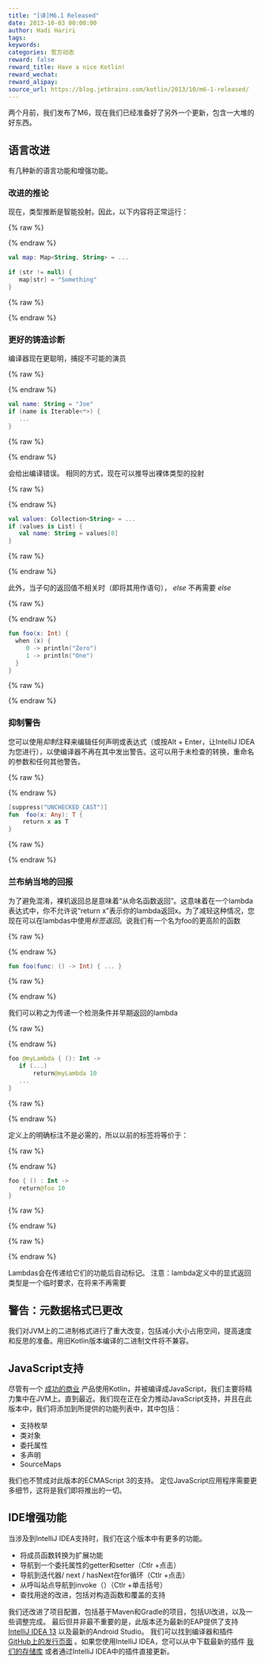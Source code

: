 ```yaml
---
title: "[译]M6.1 Released"
date: 2013-10-03 00:00:00
author: Hadi Hariri
tags:
keywords:
categories: 官方动态
reward: false
reward_title: Have a nice Kotlin!
reward_wechat:
reward_alipay:
source_url: https://blog.jetbrains.com/kotlin/2013/10/m6-1-released/
---
```


两个月前，我们发布了M6，现在我们已经准备好了另外一个更新，包含一大堆的好东西。<span id =“more-1299”> </span>
## 语言改进

有几种新的语言功能和增强功能。
### 改进的推论

现在，类型推断是智能投射。因此，以下内容将正常运行：

{% raw %}
<p></p>
{% endraw %}

```kotlin
val map: Map<String, String> = ...
 
if (str != null) {
   map[str] = "Something"
}
```

{% raw %}
<p></p>
{% endraw %}

### 更好的铸造诊断

编译器现在更聪明，捕捉不可能的演员

{% raw %}
<p></p>
{% endraw %}

```kotlin
val name: String = "Joe"
if (name is Iterable<*>) {
   ...
}
```

{% raw %}
<p></p>
{% endraw %}

会给出编译错误。
相同的方式，现在可以推导出裸体类型的投射

{% raw %}
<p></p>
{% endraw %}

```kotlin
val values: Collection<String> = ...
if (values is List) {
   val name: String = values[0]
}
```

{% raw %}
<p></p>
{% endraw %}

此外，当</em>子句的返回值不相关时（即将其用作语句），<em> else </em>不再需要<em> else </em>

{% raw %}
<p></p>
{% endraw %}

```kotlin
fun foo(x: Int) {
  when (x) {
     0 -> println("Zero")
     1 -> println("One")
  }
}
```

{% raw %}
<p></p>
{% endraw %}

### 抑制警告

您可以使用<em>抑制</em>注释来编辑任何声明或表达式（或按Alt + Enter，让IntelliJ IDEA为您进行），以使编译器不再在其中发出警告。这可以用于未检查的转换，重命名的参数和任何其他警告。

{% raw %}
<p></p>
{% endraw %}

```kotlin
[suppress("UNCHECKED_CAST")]
fun  foo(x: Any): T {
    return x as T
}
```

{% raw %}
<p></p>
{% endraw %}

### 兰布纳当地的回报

为了避免混淆，裸机</em>返回</em>总是意味着“从命名函数返回”。这意味着在一个lambda表达式中，你不允许说“return x”表示你的lambda返回x。为了减轻这种情况，您现在可以在lambdas中使用<em>标签返回</em>。说我们有一个名为foo的更高阶的函数

{% raw %}
<p></p>
{% endraw %}

```kotlin
fun foo(func: () -> Int) { ... }
```

{% raw %}
<p></p>
{% endraw %}

我们可以称之为传递一个检测条件并早期返回的lambda

{% raw %}
<p></p>
{% endraw %}

```kotlin
foo @myLambda { (): Int ->
   if (...)
       return@myLambda 10
   ...
}
```

{% raw %}
<p></p>
{% endraw %}

定义上的明确标注不是必需的，所以以前的标签将等价于：

{% raw %}
<p></p>
{% endraw %}

```kotlin
foo { () : Int ->
   return@foo 10
}
```

{% raw %}
<p></p>
{% endraw %}


{% raw %}
<p><em> </em></p>
{% endraw %}

Lambdas会在传递给它们的功能后自动标记。
注意：lambda定义中的显式返回类型是一个临时要求，在将来不再需要</em>
## 警告：元数据格式已更改

我们对JVM上的二进制格式进行了重大改变，包括减小大小占用空间，提高速度和反思的准备。用旧Kotlin版本编译的二进制文件将不兼容。
## JavaScript支持

尽管有一个 [成功的商业](http://blog.jetbrains.com/webide/2012/08/liveedit-plugin-features-in-detail/) 产品使用Kotlin，并被编译成JavaScript，我们主要将精力集中在JVM上。直到最近。我们现在正在全力推动JavaScript支持，并且在此版本中，我们将添加到所提供的功能列表中，其中包括：

* 支持枚举
* 类对象
* 委托属性
* 多声明
* SourceMaps

我们也不赞成对此版本的ECMAScript 3的支持。
定位JavaScript应用程序需要更多细节，这将是我们即将推出的一切。
## IDE增强功能

当涉及到IntelliJ IDEA支持时，我们在这个版本中有更多的功能。

* 将成员函数转换为扩展功能
* 导航到一个委托属性的getter和setter（Ctlr +点击）
* 导航到迭代器/ next / hasNext在for循环（Ctlr +点击）
* 从呼叫站点导航到invoke（）（Ctlr +单击括号）
* 查找用途的改进，包括对构造函数和覆盖的支持

我们还改进了项目配置，包括基于Maven和Gradle的项目，包括UI改进，以及一些调整完成。
最后但并非最不重要的是，此版本还为最新的EAP提供了支持 [IntelliJ IDEA 13](http://eap.jetbrains.com/idea) 以及最新的Android Studio。
我们可以找到编译器和插件 [GitHub上的发行页面](https://github.com/JetBrains/kotlin/releases/tag/build-0.6.602) 。如果您使用IntelliJ IDEA，您可以从中下载最新的插件 [我们的存储库](http://plugins.jetbrains.com/plugin?pr=idea&pluginId=6954) 或者通过IntelliJ IDEA中的插件直接更新。
